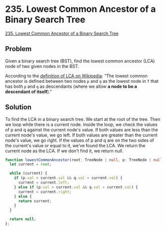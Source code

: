# 235. Lowest Common Ancestor of a Binary Search Tree

[235. Lowest Common Ancestor of a Binary Search Tree](https://leetcode.com/problems/lowest-common-ancestor-of-a-binary-search-tree/)

## Problem

Given a binary search tree (BST), find the lowest common ancestor (LCA) node of two given nodes in the BST.

According to the [definition of LCA on Wikipedia](https://en.wikipedia.org/wiki/Lowest_common_ancestor): “The lowest common ancestor is defined between two nodes `p` and `q` as the lowest node in `T` that has both `p` and `q` as descendants (where we allow **a node to be a descendant of itself**).”

## Solution

To find the  LCA in a binary search tree. We start at the root of the tree. Then we loop while there is a current node. Inside the loop, we check the values of p and q against the current node's value. If both values are less than the current node's value, we go left. If both values are greater than the current node's value, we go right. If the values of p and q are on the two sides of the current's value or equal to it, we've found the LCA. We return the current node as the LCA. If we don't find it, we return null.

```typescript
function lowestCommonAncestor(root: TreeNode | null, p: TreeNode | null, q: TreeNode | null): TreeNode | null {
  let current = root;

  while (current) {
    if (p.val < current.val && q.val < current.val) {
      current = current.left;
    } else if (p.val > current.val && q.val > current.val) {
      current = current.right;
    } else {
      return current;
    }
  }

  return null;
};
```
